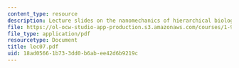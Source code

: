 ```yaml
---
content_type: resource
description: Lecture slides on the nanomechanics of hierarchical biological materials.
file: https://ol-ocw-studio-app-production.s3.amazonaws.com/courses/1-978-from-nano-to-macro-introduction-to-atomistic-modeling-techniques-january-iap-2007/18ad05661b733dd0b6abee42d6b9219c_lec07.pdf
file_type: application/pdf
resourcetype: Document
title: lec07.pdf
uid: 18ad0566-1b73-3dd0-b6ab-ee42d6b9219c
---
```

